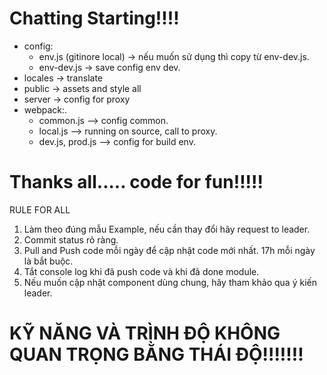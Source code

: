 # Chatting Starting!!!!

* config:
    - env.js (gitinore local) -> nếu muốn sử dụng thì copy từ env-dev.js.
    - env-dev.js -> save config env dev.
* locales -> translate
* public -> assets and style all
* server -> config for proxy
* webpack:.
    - common.js --> config common.
    - local.js --> running on source, call to proxy.
    - dev.js, prod.js --> config for build env.
# #######################################################################################
# Thanks all..... code for fun!!!!!




RULE FOR ALL
1. Làm theo đúng mẫu Example, nếu cần thay đổi hãy request to leader.
2. Commit status rõ ràng.
3. Pull and Push code mỗi ngày để cập nhật code mới nhất. 17h mỗi ngày là bắt buộc.
4. Tắt console log khi đã push code và khi đã done module.
5. Nếu muốn cập nhật component dùng chung, hãy tham khảo qua ý kiến leader.


# KỸ NĂNG VÀ TRÌNH ĐỘ KHÔNG QUAN TRỌNG BẰNG THÁI ĐỘ!!!!!!!






